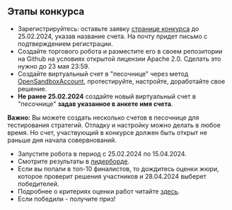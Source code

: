 ## Этапы конкурса 

- Зарегистрируйтесь: оставьте заявку [странице конкурса](https://meetup.tinkoff.ru/event/tinkoff-invest-robot-contest/) до 25.02.2024, указав название счета. На почту придет письмо с подтверждением регистрации.
- Создайте торгового робота и разместите его в своем репозитории на Github на условиях открытой лицензии Apache 2.0. Сделать это нужно до 23 мая 23:59.
- Создайте виртуальный счет в "песочнице" через метод  [OpenSandboxAccount](https://russianinvestments.github.io/investAPI/sandbox/#opensandboxaccount), протестируйте, настройте, доработайте свое решение.
- **Не ранее 25.02.2024** создайте новый виртуальный счет в "песочнице" **задав указанное в анкете имя счета**.

**Важно:** Вы можете создать несколько счетов в песочнице для тестирования стратегий. Отладку и настройку можно делать в любое время.
Но счет, участвующий в конкурсе должен быть открыт не раньше дня начала совервнований.

- Запустите робота в период с 25.02.2024 по 15.04.2024.
- Смотрите результаты в [лидерборде](/2024/results). 
- Если вы попали в топ-10 финалистов, то дождитесь оценки жюри, которое проверит решения участников и 28.04.2024 выберет победителей.
- Подробнее о критериях оценки работ читайте [здесь](https://github.com/InvestContest/2024/blob/main/score.md). 
- Если победили - получите приз! 
